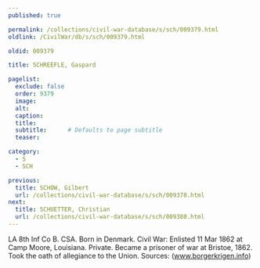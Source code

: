 ```yaml
---
published: true

permalink: /collections/civil-war-database/s/sch/009379.html
oldlink: /CivilWar/db/s/sch/009379.html

oldid: 009379

title: SCHREEFLE, Gaspard

pagelist:
  exclude: false
  order: 9379
  image: 
  alt:
  caption:
  title:
  subtitle:      # Defaults to page subtitle
  teaser:

category: 
  - S 
  - SCH

previous:
  title: SCHOW, Gilbert
  url: /collections/civil-war-database/s/sch/009378.html  
next:
  title: SCHUETTER, Christian
  url: /collections/civil-war-database/s/sch/009380.html   
---
```

LA 8th Inf Co B. CSA. Born in Denmark. Civil War: Enlisted 11 Mar 1862 at Camp Moore, Louisiana. Private. Became a prisoner of war at Bristoe, 1862. Took the oath of allegiance to the Union. Sources: (www.borgerkrigen.info)